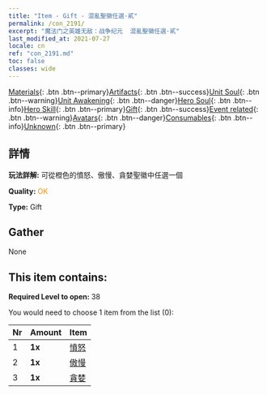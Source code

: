 ```yaml
---
title: "Item - Gift - 混亂聖徽任選·貳"
permalink: /con_2191/
excerpt: "魔法门之英雄无敌：战争纪元  混亂聖徽任選·貳"
last_modified_at: 2021-07-27
locale: cn
ref: "con_2191.md"
toc: false
classes: wide
---
```

 [Materials](/ItemsCN/){: .btn .btn--primary}[Artifacts](/ItemsCN/Artifacts/){: .btn .btn--success}[Unit Soul](/ItemsCN/UnitSoul/){: .btn .btn--warning}[Unit Awakening](/ItemsCN/UnitAwakening/){: .btn .btn--danger}[Hero Soul](/ItemsCN/HeroSoul/){: .btn .btn--info}[Hero Skill](/ItemsCN/HeroSkill/){: .btn .btn--primary}[Gift](/ItemsCN/Gift/){: .btn .btn--success}[Event related](/ItemsCN/Events/){: .btn .btn--warning}[Avatars](/ItemsCN/Avatars/){: .btn .btn--danger}[Consumables](/ItemsCN/Consumables/){: .btn .btn--info}[Unknown](/ItemsCN/Unknown/){: .btn .btn--primary}

## 詳情
 **玩法詳解:** 可從橙色的憤怒、傲慢、貪婪聖徽中任選一個

 **Quality:** <span style="color: #FF8C00">OK</span>

 **Type:** Gift

## Gather

  None

## This item contains:

 **Required Level to open:** 38

 You would need to choose 1 item from the list (0):

  | Nr | Amount |     Item    |
  |:---|:-------|:------------|
  | 1 |  **1x** | [憤怒](/cn/Emblem/Anger/) |  | 
  | 2 |  **1x** | [傲慢](/cn/Emblem/Arrogance/) |  | 
  | 3 |  **1x** | [貪婪](/cn/Emblem/Greed/) |  | 
